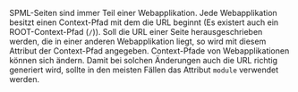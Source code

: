 SPML-Seiten sind immer Teil einer Webapplikation. Jede Webapplikation besitzt einen Context-Pfad mit dem die URL beginnt (Es existert auch ein ROOT-Context-Pfad (`/`)). Soll die URL einer Seite herausgeschrieben werden, die in einer anderen Webapplikation liegt, so wird mit diesem Attribut der Context-Pfad angegeben. Context-Pfade von Webapplikationen können sich ändern. Damit bei solchen Änderungen auch die URL richtig generiert wird, sollte in den meisten Fällen das Attribut `module` verwendet werden.